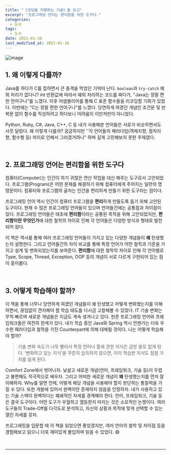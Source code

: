 ```yaml
---
title: "《코딩을 지탱하는 기술》을 읽고"
excerpt: "프로그래밍 언어는 편리함을 위한 도구다."
categories:
  - 도서
tags:
  - 도서
date: 2021-01-16
last_modified_at: 2021-01-16
---
```


![image](https://user-images.githubusercontent.com/56240505/104808772-c3fe6800-582b-11eb-830f-82cbb778a460.png)

## 1. 왜 이렇게 다를까?

Java를 하다가 C를 접하면서 큰 충격을 먹었던 기억이 난다. ``boolean``과 ``try-catch`` 예외 처리가 없다니? int 반환값에 따라서 예외 처리하는 코드를 짜다가, "Java는 정말 편한 언어구나"를 느꼈다. 이후 어셈블리어를 통해 C 표준 함수들을 리코딩할 기회가 있었다. 이번에는 "C는 정말 편한 언어구나"를 느꼈다. 당연하게 여겼던 개념인 조건문 및 반복문 없이 함수를 작성하려고 하다보니 어려움이 이만저만이 아니었다.

Python, Ruby, C#, Java, C++, C 등 내가 사용해본 언어들은 서로가 비슷하면서도 사뭇 달랐다. 왜 이렇게 다를까? 궁금하지만 ''각 언어들의 패러다임(객체지향, 절차지향, 함수형 등) 차이로 인해서 그러겠거려니" 하며 깊게 고민해보지 못한 주제였다.

<br>

## 2. 프로그래밍 언어는 편리함을 위한 도구다

컴퓨터(Computer)는 인간이 하기 귀찮은 연산 작업을 대신 해주는 도구로서 고안되었다. 프로그램(Program)은 어떤 문제를 해결하기 위해 컴퓨터에게 주어지는 일련의 명령문이다. 컴퓨터와 프로그램의 골자는 인간을 편리하게 만들기 위한 도구라는 점이다.

프로그래밍 언어 역시 인간이 컴퓨터 프로그램을 **편리**하게 만들도록 돕기 위해 고안된 도구이다. 현재 수 많은 프로그래밍 언어들이 있으며 언어들간에는 공통점과 차이점이 있다. 프로그래밍 언어들은 태초에 **편리함**이라는 공통된 목적을 위해 고안되었지만, **편리함이란 무엇인가**에 대한 철학의 차이로 인해 각 언어들은 다양한 방식과 형태로 발전되어 왔다.

이 책은 역사를 통해 여러 프로그래밍 언어들이 가지고 있는 다양한 개념들이 **왜** 탄생했는지 설명한다. 그리고 언어들간의 차이 비교를 통해 특정 언어가 어떤 철학과 기준을 가지고 설계 및 변화되었는지를 보여준다. **편리함**에 대한 철학의 차이로 인해 각 언어별로 Type, Scope, Thread, Exception, OOP 등의 개념이 서로 다르게 구현되어 있는 점이 흥미롭다.

<br>

## 3. 어떻게 학습해야 할까?

이 책을 통해 너무나 당연하게 여겼던 개념들이 왜 탄생했고 어떻게 변화했는지를 이해하면서, 끊임없이 견지해야 할 학습 태도를 다시금 고찰해볼 수 있었다. IT 기술 변화는 무척 빠르며 새로운 개념들은 지금도 계속 생겨나고 있다. 현존 프로그래밍 언어와 프레임워크들은 여전히 한계가 있다. 내가 학습 중인 Java와 Spring 역시 언젠가는 더욱 우수한 패러다임과 철학을 가진 Counterpart에 의해 대체될 것이다. 나는 어떻게 학습해야 할까?

> 기술 변화 속도가 너무 빨라서 특정 언어나 툴에 관한 지식은 금방 쓸모 없게 된다. ‘변화하고 있는 지식’을 꾸준히 습득하지 않으면, 이미 학습한 지식도 점점 가치를 잃게 된다.

Comfort Zone에서 벗어나자. 낯설고 새로운 개념(언어, 프레임워크, 기술 등)이 두렵고 불편해도 적극적으로 배우자. 그리고 어떠한 새로운 개념이 **왜** 탄생했는지를 먼저 잘 이해하자. Why를 알면 언제, 어떻게 해당 개념을 사용해야 할지 판단하는 통찰력을 가질 수 있다. 또한 개발에 있어서 완벽이란 존재하지 않음을 인정하자. 내가 사용하고 있는 기술 스택이 완벽하다는 폐쇄적인 자세를 경계해야 한다. 언어, 프레임워크, 기술 등은 결국 도구이다. 어떤 도구가 우월하고 열등한지 따지는 것은 소모적인 논쟁이다. 여러 도구들의 Trade-Off를 다각도로 분석하고, 자신의 상황과 목적에 맞게 선택할 수 있는 열린 자세를 갖자.

프로그래밍을 입문할 때 이 책을 읽었으면 좋았겠지만, 여러 언어의 철학 및 차이점 등을 경험해보고 읽으니 더욱 재미있게 몰입하며 읽을 수 있었다. 😄

<br>

---
